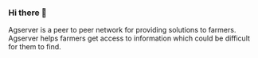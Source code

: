 ### Hi there 👋

Agserver is a peer to peer network for providing solutions to farmers. 
Agserver helps farmers get access to information which could be difficult for them to find.
